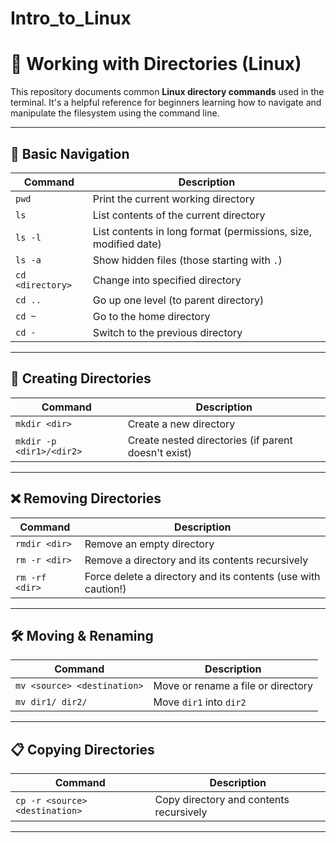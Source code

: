 # Intro_to_Linux

# 📁 Working with Directories (Linux)

This repository documents common **Linux directory commands** used in the terminal. It's a helpful reference for beginners learning how to navigate and manipulate the filesystem using the command line.

---

## 📂 Basic Navigation

| Command | Description |
|---------|-------------|
| `pwd` | Print the current working directory |
| `ls` | List contents of the current directory |
| `ls -l` | List contents in long format (permissions, size, modified date) |
| `ls -a` | Show hidden files (those starting with `.`) |
| `cd <directory>` | Change into specified directory |
| `cd ..` | Go up one level (to parent directory) |
| `cd ~` | Go to the home directory |
| `cd -` | Switch to the previous directory |

---

## 📁 Creating Directories

| Command | Description |
|---------|-------------|
| `mkdir <dir>` | Create a new directory |
| `mkdir -p <dir1>/<dir2>` | Create nested directories (if parent doesn't exist) |

---

## ❌ Removing Directories

| Command | Description |
|---------|-------------|
| `rmdir <dir>` | Remove an empty directory |
| `rm -r <dir>` | Remove a directory and its contents recursively |
| `rm -rf <dir>` | Force delete a directory and its contents (use with caution!) |

---

## 🛠️ Moving & Renaming

| Command | Description |
|---------|-------------|
| `mv <source> <destination>` | Move or rename a file or directory |
| `mv dir1/ dir2/` | Move `dir1` into `dir2` |

---

## 📋 Copying Directories

| Command | Description |
|---------|-------------|
| `cp -r <source> <destination>` | Copy directory and contents recursively |

---
